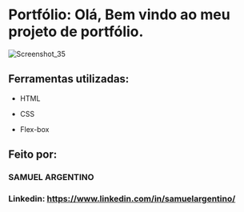 # Portfólio: Olá, Bem vindo ao meu projeto de portfólio.

![Screenshot_35](https://github.com/SamuelArgentino/portifolio/assets/174635851/09c4ee05-093f-49d6-961c-6a2171daa282)

## Ferramentas utilizadas:

* HTML

* CSS

* Flex-box

## Feito por:

### SAMUEL ARGENTINO

### Linkedin: https://www.linkedin.com/in/samuelargentino/

